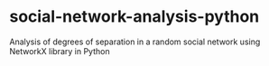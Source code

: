 # social-network-analysis-python
Analysis of degrees of separation in a random social network using NetworkX library in Python
